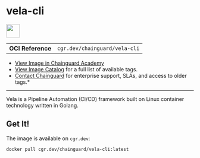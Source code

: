 <!--monopod:start-->
# vela-cli

<!--url:start-->
<a href="https://go-vela.github.io/docs/">
<!--logo:start-->
  <img src="https://storage.googleapis.com/chainguard-academy/logos/vela-cli/logo.svg" width="36px" height="36px" />
<!--logo:end-->
</a>
<!--url:end-->

| | |
| - | - |
| **OCI Reference** | `cgr.dev/chainguard/vela-cli` |

* [View Image in Chainguard Academy](https://edu.chainguard.dev/chainguard/chainguard-images/reference/vela-cli/overview/)
* [View Image Catalog](https://console.enforce.dev/images/catalog) for a full list of available tags.
* [Contact Chainguard](https://www.chainguard.dev/chainguard-images) for enterprise support, SLAs, and access to older tags.*
---
<!--monopod:end-->

<!--overview:start-->
Vela is a Pipeline Automation (CI/CD) framework built on Linux container technology written in Golang.
<!--overview:end-->

<!--getting:start-->
## Get It!
The image is available on `cgr.dev`:

```
docker pull cgr.dev/chainguard/vela-cli:latest
```
<!--getting:end-->

<!--body:start-->
<!--body:end-->

